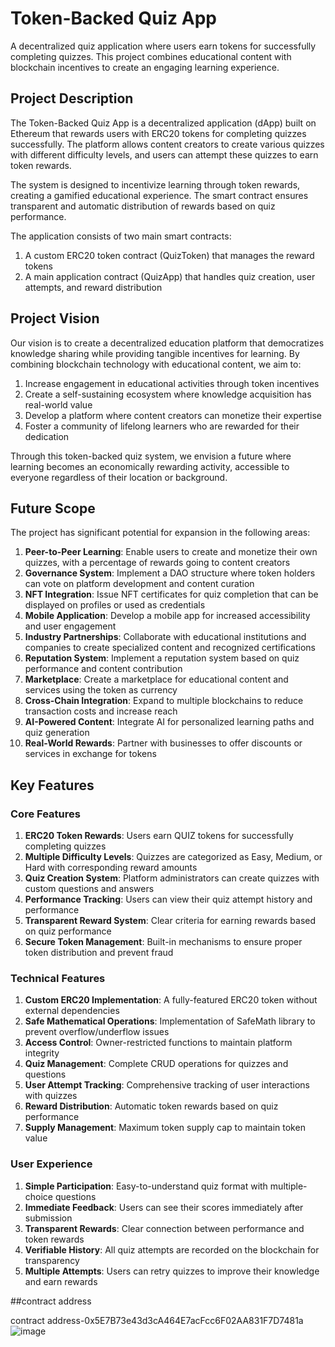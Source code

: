 # Token-Backed Quiz App

A decentralized quiz application where users earn tokens for successfully completing quizzes. This project combines educational content with blockchain incentives to create an engaging learning experience.

## Project Description

The Token-Backed Quiz App is a decentralized application (dApp) built on Ethereum that rewards users with ERC20 tokens for completing quizzes successfully. The platform allows content creators to create various quizzes with different difficulty levels, and users can attempt these quizzes to earn token rewards.

The system is designed to incentivize learning through token rewards, creating a gamified educational experience. The smart contract ensures transparent and automatic distribution of rewards based on quiz performance.

The application consists of two main smart contracts:
1. A custom ERC20 token contract (QuizToken) that manages the reward tokens
2. A main application contract (QuizApp) that handles quiz creation, user attempts, and reward distribution

## Project Vision

Our vision is to create a decentralized education platform that democratizes knowledge sharing while providing tangible incentives for learning. By combining blockchain technology with educational content, we aim to:

1. Increase engagement in educational activities through token incentives
2. Create a self-sustaining ecosystem where knowledge acquisition has real-world value
3. Develop a platform where content creators can monetize their expertise
4. Foster a community of lifelong learners who are rewarded for their dedication

Through this token-backed quiz system, we envision a future where learning becomes an economically rewarding activity, accessible to everyone regardless of their location or background.

## Future Scope

The project has significant potential for expansion in the following areas:

1. **Peer-to-Peer Learning**: Enable users to create and monetize their own quizzes, with a percentage of rewards going to content creators
2. **Governance System**: Implement a DAO structure where token holders can vote on platform development and content curation
3. **NFT Integration**: Issue NFT certificates for quiz completion that can be displayed on profiles or used as credentials
4. **Mobile Application**: Develop a mobile app for increased accessibility and user engagement
5. **Industry Partnerships**: Collaborate with educational institutions and companies to create specialized content and recognized certifications
6. **Reputation System**: Implement a reputation system based on quiz performance and content contribution
7. **Marketplace**: Create a marketplace for educational content and services using the token as currency
8. **Cross-Chain Integration**: Expand to multiple blockchains to reduce transaction costs and increase reach
9. **AI-Powered Content**: Integrate AI for personalized learning paths and quiz generation
10. **Real-World Rewards**: Partner with businesses to offer discounts or services in exchange for tokens

## Key Features

### Core Features

1. **ERC20 Token Rewards**: Users earn QUIZ tokens for successfully completing quizzes
2. **Multiple Difficulty Levels**: Quizzes are categorized as Easy, Medium, or Hard with corresponding reward amounts
3. **Quiz Creation System**: Platform administrators can create quizzes with custom questions and answers
4. **Performance Tracking**: Users can view their quiz attempt history and performance
5. **Transparent Reward System**: Clear criteria for earning rewards based on quiz performance
6. **Secure Token Management**: Built-in mechanisms to ensure proper token distribution and prevent fraud

### Technical Features

1. **Custom ERC20 Implementation**: A fully-featured ERC20 token without external dependencies
2. **Safe Mathematical Operations**: Implementation of SafeMath library to prevent overflow/underflow issues
3. **Access Control**: Owner-restricted functions to maintain platform integrity
4. **Quiz Management**: Complete CRUD operations for quizzes and questions
5. **User Attempt Tracking**: Comprehensive tracking of user interactions with quizzes
6. **Reward Distribution**: Automatic token rewards based on quiz performance
7. **Supply Management**: Maximum token supply cap to maintain token value

### User Experience

1. **Simple Participation**: Easy-to-understand quiz format with multiple-choice questions
2. **Immediate Feedback**: Users can see their scores immediately after submission
3. **Transparent Rewards**: Clear connection between performance and token rewards
4. **Verifiable History**: All quiz attempts are recorded on the blockchain for transparency
5. **Multiple Attempts**: Users can retry quizzes to improve their knowledge and earn rewards

##contract address

contract address-0x5E7B73e43d3cA464E7acFcc6F02AA831F7D7481a
![image](https://github.com/user-attachments/assets/cb05afd2-6f81-431a-80cb-6f0344bb84a2)

